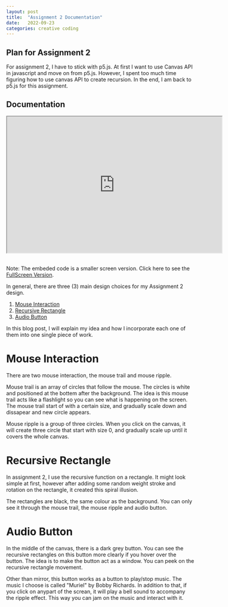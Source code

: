 ```yaml
---
layout: post
title:  "Assignment 2 Documentation"
date:   2022-09-23
categories: creative coding
---
```


## Plan for Assignment 2
For assignment 2, I have to stick with p5.js. At first I want to use Canvas API in javascript and move on from p5.js. However, I spent too much time figuring how to use canvas API to create recursion. In the end, I am back to p5.js for this assignment.

## Documentation

<div align ="center">
  <iframe width="576" height="366" src="https://editor.p5js.org/reilivia/full/z7X-I0J8Z"></iframe>
</div>
<br>

Note: The embeded code is a smaller screen version. Click here to see the [FullScreen Version][assignment2-fullscreen].

In general, there are three (3) main design choices for my Assignment 2 design. 
1. [Mouse Interaction][mouse-interaction]
2. [Recursive Rectangle][recursive-rectangle]
3. [Audio Button][audio-button]

In this blog post, I will explain my idea and how I incorporate each one of them into one single piece of work. 

# Mouse Interaction

There are two mouse interaction, the mouse trail and mouse ripple.

Mouse trail is an array of circles that follow the mouse. The circles is white and positioned at the bottem after the background. The idea is this mouse trail acts like a flashlight so you can see what is happening on the screen. The mouse trail start of with a certain size, and gradually scale down and dissapear and new circle appears.

Mouse ripple is a group of three circles. When you click on the canvas, it will create three circle that start with size 0, and gradually scale up until it covers the whole canvas.

# Recursive Rectangle
In assignment 2, I use the recursive function on a rectangle. It might look simple at first, however after adding some random weight stroke and rotation on the rectangle, it created this spiral illusion.

The rectangles are black, the same colour as the background. You can only see it through the mouse trail, the mouse ripple and audio button.

# Audio Button
In the middle of the canvas, there is a dark grey button. You can see the recursive rectangles on this button more clearly if you hover over the button. The idea is to make the button act as a window. You can peek on the recursive rectangle movement.

Other than mirror, this button works as a button to play/stop music. The music I choose is called "Muriel" by Bobby Richards. In addition to that, if you click on anypart of the screan, it will play a bell sound to accompany the ripple effect. This way you can jam on the music and interact with it. 


[assignment2-fullscreen]: https://editor.p5js.org/reilivia/full/e7vwtiFS2

[mouse-interaction]: https://reilivia.github.io/creative/coding/2022/08/21/exploring-the-mouse-interaction-array.html
[recursive-rectangle]: https://reilivia.github.io/creative/coding/2022/08/21/exploring-the-recursion-function.html
[audio-button]: https://reilivia.github.io/creative/coding/2022/08/21/creating-the-audio-button.html

